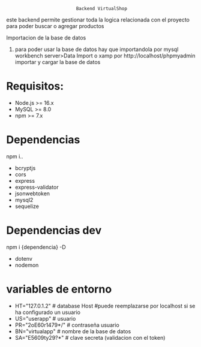                               Backend VirtualShop

este backend permite gestionar toda la logica relacionada con el proyecto para poder buscar o agregar productos
                              
Importacion de la base de datos
1. para poder usar la base de datos hay que importandola por mysql workbench server>Data Import o xamp
por http://localhost/phpmyadmin importar y cargar la base de datos

# Requisitos: 
- Node.js >= 16.x
- MySQL >= 8.0
- npm >= 7.x
# Dependencias  
npm i..
- bcryptjs
- cors
- express
- express-validator
- jsonwebtoken
- mysql2
- sequelize
  
# Dependencias dev 
npm i {dependencia} -D
- dotenv
- nodemon

# variables de entorno
- HT="127.0.1.2" # database Host #puede reemplazarse por localhost si se ha configurado un usuario
- US="userapp" # usuario
- PR="2oE60r1479*/" # contraseña usuario
- BN="virtualapp" # nombre de la base de datos
- SA="E5609ty29?*" # clave secreta (validacion con el token)
